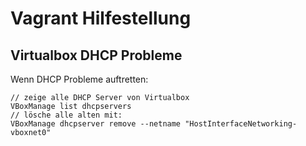 Vagrant Hilfestellung
=====================


Virtualbox DHCP Probleme
------------------------

Wenn DHCP Probleme auftretten:

~~~
// zeige alle DHCP Server von Virtualbox
VBoxManage list dhcpservers
// lösche alle alten mit:
VBoxManage dhcpserver remove --netname "HostInterfaceNetworking-vboxnet0"
~~~
